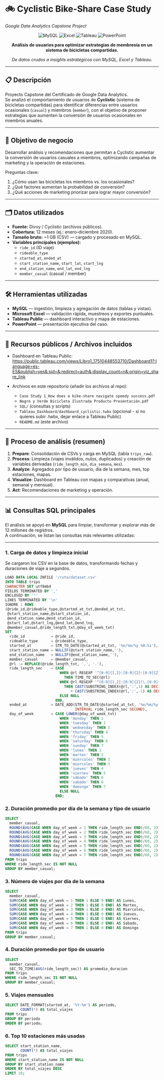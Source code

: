 # 🚲 Cyclistic Bike-Share Case Study  
*Google Data Analytics Capstone Project*  

<div align="center">

![MySQL](https://img.shields.io/badge/MySQL-4479A1?logo=mysql&logoColor=white)
![Excel](https://img.shields.io/badge/Microsoft_Excel-217346?logo=microsoft-excel&logoColor=white)
![Tableau](https://img.shields.io/badge/Tableau-E97627?logo=tableau&logoColor=white)
![PowerPoint](https://img.shields.io/badge/Microsoft_PowerPoint-B7472A?logo=microsoft-powerpoint&logoColor=white)

**Análisis de usuarios para optimizar estrategias de membresía en un sistema de bicicletas compartidas.**

*De datos crudos a insights estratégicos con MySQL, Excel y Tableau.*

</div>

---

## 📋 Descripción  

Proyecto Capstone del Certificado de Google Data Analytics.  
Se analizó el comportamiento de usuarios de **Cyclistic** (sistema de bicicletas compartidas) para identificar diferencias entre usuarios ocasionales (`casual`) y miembros (`member`), con el objetivo de proponer estrategias que aumenten la conversión de usuarios ocasionales en miembros anuales.

---

## 🎯 Objetivo de negocio  

Desarrollar análisis y recomendaciones que permitan a Cyclistic aumentar la conversión de usuarios casuales a miembros, optimizando campañas de marketing y la operación de estaciones.

Preguntas clave:  
1. ¿Cómo usan las bicicletas los miembros vs. los ocasionales?  
2. ¿Qué factores aumentan la probabilidad de conversión?  
3. ¿Qué acciones de marketing priorizar para lograr mayor conversión?

---

## 🗂️ Datos utilizados  

- **Fuente:** Divvy / Cyclistic (archivos públicos).  
- **Cobertura:** 12 meses (ej.: enero–diciembre 2020).  
- **Tamaño bruto:** ~1 GB (CSV) — cargado y procesado en MySQL.  
- **Variables principales (ejemplos):**
  - `ride_id` (ID viaje)
  - `rideable_type`
  - `started_at`, `ended_at`
  - `start_station_name`, `start_lat`, `start_lng`
  - `end_station_name`, `end_lat`, `end_lng`
  - `member_casual` (casual / member)

---

## 🛠️ Herramientas utilizadas

- **MySQL** — ingestión, limpieza y agregación de datos (tablas y vistas).  
- **Microsoft Excel** — validación rápida, muestreos y exportes puntuales.  
- **Tableau Public** — dashboard interactivo y mapa de estaciones.  
- **PowerPoint** — presentación ejecutiva del caso.  

---

## 🔗 Recursos públicos / Archivos incluidos

- Dashboard en Tableau Public:  
  https://public.tableau.com/views/Libro1_17510448553710/Dashboard1?:language=es-ES&publish=yes&:sid=&:redirect=auth&:display_count=n&:origin=viz_share_link

- Archivos en este repositorio (añadir los archivos al repo):
  - `Case Study 1_How does a bike-share navigate speedy success.pdf`
  - `Negro y Verde Bicicleta Ilustrada Producto Presentación.pdf`
  - `SQL/` (consultas y scripts)
  - `Tableau_Dashboard/dashboard_cyclistic.twbx` (opcional - si no quieres subir .twbx, dejar enlace a Tableau Public)
  - `README.md` (este archivo)

---

## 🔄 Proceso de análisis (resumen)

1. **Prepare**: Consolidación de CSVs y carga en MySQL (tabla `trips_raw`).  
2. **Process**: Limpieza (viajes inválidos, nulos, duplicados) y creación de variables derivadas (`ride_length_min`, `dia_semana`, `mes`).  
3. **Analyze**: Agregados por tipo de usuario, día de la semana, mes, top estaciones, mapas.  
4. **Visualize**: Dashboard en Tableau con mapas y comparativas (anual, semanal y mensual).  
5. **Act**: Recomendaciones de marketing y operación.

---

## 📊 Consultas SQL principales

El análisis se apoyó en **MySQL** para limpiar, transformar y explorar más de 12 millones de registros.  
A continuación, se listan las consultas más relevantes utilizadas:

---

### 1. Carga de datos y limpieza inicial
Se cargaron los CSV en la base de datos, transformando fechas y duraciones de viaje a segundos.
```sql
LOAD DATA LOCAL INFILE '/ruta/dataset.csv'
INTO TABLE trips
CHARACTER SET utf8mb4
FIELDS TERMINATED BY ',' 
ENCLOSED BY '"'
LINES TERMINATED BY '\n'
IGNORE 1 ROWS
(@ride_id,@rideable_type,@started_at_txt,@ended_at_txt,
 @start_station_name,@start_station_id,
 @end_station_name,@end_station_id,
 @start_lat,@start_lng,@end_lat,@end_lng,
 @member_casual,@ride_length_txt,@day_of_week_txt)
SET
  ride_id            = @ride_id,
  rideable_type      = @rideable_type,
  started_at         = STR_TO_DATE(@started_at_txt, '%e/%m/%y %H:%i'),
  start_station_name = NULLIF(@start_station_name,''),
  end_station_name   = NULLIF(@end_station_name,''),
  member_casual      = @member_casual,
  @rl := REPLACE(@ride_length_txt, ',', '.'),
  ride_length_sec    = CASE
                         WHEN @rl REGEXP '^[0-9]{1,2}:[0-9]{2}:[0-9]{2}(\.[0-9]+)?$'
                           THEN TIME_TO_SEC(@rl)
                         WHEN @rl REGEXP '^[0-9]{1,2}:[0-9]{2}(\.[0-9]+)?$'
                           THEN CAST(SUBSTRING_INDEX(@rl,':',1) AS DECIMAL(10,3))*60
                              + CAST(SUBSTRING_INDEX(@rl,':',-1) AS DECIMAL(10,3))
                         ELSE NULL
                       END,
  ended_at           = DATE_ADD(STR_TO_DATE(@started_at_txt, '%e/%m/%y %H:%i'),
                                INTERVAL ride_length_sec SECOND),
  day_of_week        = CASE LOWER(@day_of_week_txt)
                         WHEN 'monday' THEN 1
                         WHEN 'tuesday' THEN 2
                         WHEN 'wednesday' THEN 3
                         WHEN 'thursday' THEN 4
                         WHEN 'friday' THEN 5
                         WHEN 'saturday' THEN 6
                         WHEN 'sunday' THEN 7
                         WHEN 'lunes' THEN 1
                         WHEN 'martes' THEN 2
                         WHEN 'miércoles' THEN 3
                         WHEN 'miercoles' THEN 3
                         WHEN 'jueves' THEN 4
                         WHEN 'viernes' THEN 5
                         WHEN 'sábado' THEN 6
                         WHEN 'sabado' THEN 6
                         WHEN 'domingo' THEN 7
                         ELSE NULL
                       END;
```
### 2. Duración promedio por día de la semana y tipo de usuario
```sql
SELECT
  member_casual,
  ROUND(AVG(CASE WHEN day_of_week = 1 THEN ride_length_sec END)/60, 2) AS Lunes,
  ROUND(AVG(CASE WHEN day_of_week = 2 THEN ride_length_sec END)/60, 2) AS Martes,
  ROUND(AVG(CASE WHEN day_of_week = 3 THEN ride_length_sec END)/60, 2) AS Miercoles,
  ROUND(AVG(CASE WHEN day_of_week = 4 THEN ride_length_sec END)/60, 2) AS Jueves,
  ROUND(AVG(CASE WHEN day_of_week = 5 THEN ride_length_sec END)/60, 2) AS Viernes,
  ROUND(AVG(CASE WHEN day_of_week = 6 THEN ride_length_sec END)/60, 2) AS Sabado,
  ROUND(AVG(CASE WHEN day_of_week = 7 THEN ride_length_sec END)/60, 2) AS Domingo
FROM trips
WHERE ride_length_sec IS NOT NULL
GROUP BY member_casual;
```
### 3. Número de viajes por día de la semana
```sql
SELECT
  member_casual,
  SUM(CASE WHEN day_of_week = 1 THEN 1 ELSE 0 END) AS Lunes,
  SUM(CASE WHEN day_of_week = 2 THEN 1 ELSE 0 END) AS Martes,
  SUM(CASE WHEN day_of_week = 3 THEN 1 ELSE 0 END) AS Miercoles,
  SUM(CASE WHEN day_of_week = 4 THEN 1 ELSE 0 END) AS Jueves,
  SUM(CASE WHEN day_of_week = 5 THEN 1 ELSE 0 END) AS Viernes,
  SUM(CASE WHEN day_of_week = 6 THEN 1 ELSE 0 END) AS Sabado,
  SUM(CASE WHEN day_of_week = 7 THEN 1 ELSE 0 END) AS Domingo
FROM trips
GROUP BY member_casual;
```
### 4. Duración promedio por tipo de usuario
```sql
SELECT 
  member_casual,
  SEC_TO_TIME(AVG(ride_length_sec)) AS promedio_duracion
FROM trips
WHERE ride_length_sec IS NOT NULL
GROUP BY member_casual;
```
### 5. Viajes mensuales
```sql
SELECT DATE_FORMAT(started_at, '%Y-%m') AS periodo,
       COUNT(*) AS total_viajes
FROM trips
GROUP BY periodo
ORDER BY periodo;
```
### 6. Top 10 estaciones más usadas
```sql
SELECT start_station_name,
       COUNT(*) AS total_viajes
FROM trips
WHERE start_station_name IS NOT NULL
GROUP BY start_station_name
ORDER BY total_viajes DESC
LIMIT 10;
```
